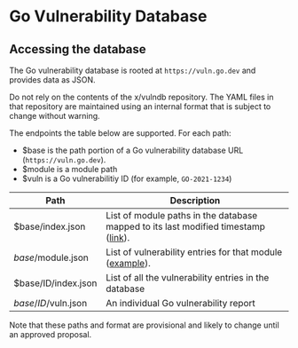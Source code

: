 # Go Vulnerability Database

## Accessing the database

The Go vulnerability database is rooted at
`https://vuln.go.dev` and provides data as JSON.

Do not rely on the contents of the x/vulndb repository. The YAML files in that
repository are maintained using an internal format that is subject to change
without warning.

The endpoints the table below are supported. For each path:

- $base is the path portion of a Go vulnerability database URL (`https://vuln.go.dev`).
- $module is a module path
- $vuln is a Go vulnerabilitiy ID (for example, `GO-2021-1234`)

| Path                | Description                                                                                                                               |
| ------------------- | ----------------------------------------------------------------------------------------------------------------------------------------- |
| $base/index.json    | List of module paths in the database mapped to its last modified timestamp ([link](https://vuln.go.dev/index.json)). |
| $base/$module.json  | List of vulnerability entries for that module ([example](https://vuln.go.dev/golang.org/x/crypto.json)).             |
| $base/ID/index.json | List of all the vulnerability entries in the database                                                                                     |
| $base/ID/$vuln.json | An individual Go vulnerability report                                                                                                     |

Note that these paths and format are provisional and likely to change until an
approved proposal.
